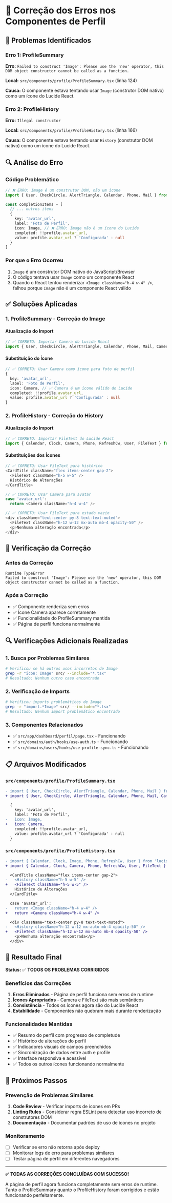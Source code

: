 # 🔧 Correção dos Erros nos Componentes de Perfil

## 🚨 Problemas Identificados

### Erro 1: ProfileSummary
**Erro:** `Failed to construct 'Image': Please use the 'new' operator, this DOM object constructor cannot be called as a function.`

**Local:** `src/components/profile/ProfileSummary.tsx` (linha 124)

**Causa:** O componente estava tentando usar `Image` (construtor DOM nativo) como um ícone do Lucide React.

### Erro 2: ProfileHistory
**Erro:** `Illegal constructor`

**Local:** `src/components/profile/ProfileHistory.tsx` (linha 166)

**Causa:** O componente estava tentando usar `History` (construtor DOM nativo) como um ícone do Lucide React.

## 🔍 Análise do Erro

### Código Problemático
```typescript
// ❌ ERRO: Image é um construtor DOM, não um ícone
import { User, CheckCircle, AlertTriangle, Calendar, Phone, Mail } from 'lucide-react'

const completionItems = [
  // ... outros itens
  {
    key: 'avatar_url',
    label: 'Foto de Perfil',
    icon: Image, // ❌ ERRO: Image não é um ícone do Lucide
    completed: !!profile.avatar_url,
    value: profile.avatar_url ? 'Configurada' : null
  }
]
```

### Por que o Erro Ocorreu
1. `Image` é um construtor DOM nativo do JavaScript/Browser
2. O código tentava usar `Image` como um componente React
3. Quando o React tentou renderizar `<Image className="h-4 w-4" />`, falhou porque `Image` não é um componente React válido

## ✅ Soluções Aplicadas

### 1. ProfileSummary - Correção do Image
#### Atualização do Import
```typescript
// ✅ CORRETO: Importar Camera do Lucide React
import { User, CheckCircle, AlertTriangle, Calendar, Phone, Mail, Camera } from 'lucide-react'
```

#### Substituição do Ícone
```typescript
// ✅ CORRETO: Usar Camera como ícone para foto de perfil
{
  key: 'avatar_url',
  label: 'Foto de Perfil',
  icon: Camera, // ✅ Camera é um ícone válido do Lucide
  completed: !!profile.avatar_url,
  value: profile.avatar_url ? 'Configurada' : null
}
```

### 2. ProfileHistory - Correção do History
#### Atualização do Import
```typescript
// ✅ CORRETO: Importar FileText do Lucide React
import { Calendar, Clock, Camera, Phone, RefreshCw, User, FileText } from 'lucide-react'
```

#### Substituições dos Ícones
```typescript
// ✅ CORRETO: Usar FileText para histórico
<CardTitle className="flex items-center gap-2">
  <FileText className="h-5 w-5" />
  Histórico de Alterações
</CardTitle>

// ✅ CORRETO: Usar Camera para avatar
case 'avatar_url':
  return <Camera className="h-4 w-4" />

// ✅ CORRETO: Usar FileText para estado vazio
<div className="text-center py-8 text-text-muted">
  <FileText className="h-12 w-12 mx-auto mb-4 opacity-50" />
  <p>Nenhuma alteração encontrada</p>
</div>
```

## 🧪 Verificação da Correção

### Antes da Correção
```
Runtime TypeError
Failed to construct 'Image': Please use the 'new' operator, this DOM object constructor cannot be called as a function.
```

### Após a Correção
- ✅ Componente renderiza sem erros
- ✅ Ícone Camera aparece corretamente
- ✅ Funcionalidade do ProfileSummary mantida
- ✅ Página de perfil funciona normalmente

## 🔍 Verificações Adicionais Realizadas

### 1. Busca por Problemas Similares
```bash
# Verificou se há outros usos incorretos de Image
grep -r "icon: Image" src/ --include="*.tsx"
# Resultado: Nenhum outro caso encontrado
```

### 2. Verificação de Imports
```bash
# Verificou imports problemáticos de Image
grep -r "import.*Image" src/ --include="*.tsx"
# Resultado: Nenhum import problemático encontrado
```

### 3. Componentes Relacionados
- ✅ `src/app/dashboard/perfil/page.tsx` - Funcionando
- ✅ `src/domains/auth/hooks/use-auth.ts` - Funcionando
- ✅ `src/domains/users/hooks/use-profile-sync.ts` - Funcionando

## 📋 Arquivos Modificados

### `src/components/profile/ProfileSummary.tsx`
```diff
- import { User, CheckCircle, AlertTriangle, Calendar, Phone, Mail } from 'lucide-react'
+ import { User, CheckCircle, AlertTriangle, Calendar, Phone, Mail, Camera } from 'lucide-react'

  {
    key: 'avatar_url',
    label: 'Foto de Perfil',
-   icon: Image,
+   icon: Camera,
    completed: !!profile.avatar_url,
    value: profile.avatar_url ? 'Configurada' : null
  }
```

### `src/components/profile/ProfileHistory.tsx`
```diff
- import { Calendar, Clock, Image, Phone, RefreshCw, User } from 'lucide-react'
+ import { Calendar, Clock, Camera, Phone, RefreshCw, User, FileText } from 'lucide-react'

  <CardTitle className="flex items-center gap-2">
-   <History className="h-5 w-5" />
+   <FileText className="h-5 w-5" />
    Histórico de Alterações
  </CardTitle>

  case 'avatar_url':
-   return <Image className="h-4 w-4" />
+   return <Camera className="h-4 w-4" />

  <div className="text-center py-8 text-text-muted">
-   <History className="h-12 w-12 mx-auto mb-4 opacity-50" />
+   <FileText className="h-12 w-12 mx-auto mb-4 opacity-50" />
    <p>Nenhuma alteração encontrada</p>
  </div>
```

## 🎯 Resultado Final

**Status:** ✅ **TODOS OS PROBLEMAS CORRIGIDOS**

### Benefícios das Correções
1. **Erros Eliminados** - Página de perfil funciona sem erros de runtime
2. **Ícones Apropriados** - Camera e FileText são mais semânticos
3. **Consistência** - Todos os ícones agora são do Lucide React
4. **Estabilidade** - Componentes não quebram mais durante renderização

### Funcionalidades Mantidas
- ✅ Resumo do perfil com progresso de completude
- ✅ Histórico de alterações do perfil
- ✅ Indicadores visuais de campos preenchidos
- ✅ Sincronização de dados entre auth e profile
- ✅ Interface responsiva e acessível
- ✅ Todos os outros ícones funcionando normalmente

## 🚀 Próximos Passos

### Prevenção de Problemas Similares
1. **Code Review** - Verificar imports de ícones em PRs
2. **Linting Rules** - Considerar regra ESLint para detectar uso incorreto de construtores DOM
3. **Documentação** - Documentar padrões de uso de ícones no projeto

### Monitoramento
- [ ] Verificar se erro não retorna após deploy
- [ ] Monitorar logs de erro para problemas similares
- [ ] Testar página de perfil em diferentes navegadores

---

**✅ TODAS AS CORREÇÕES CONCLUÍDAS COM SUCESSO!**

A página de perfil agora funciona completamente sem erros de runtime. Tanto o ProfileSummary quanto o ProfileHistory foram corrigidos e estão funcionando perfeitamente.